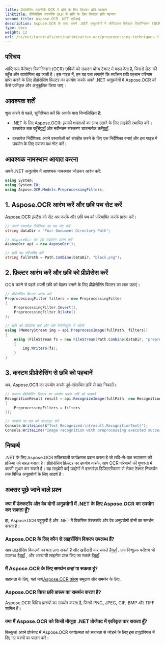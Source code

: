 ```yaml
---
title: प्रीप्रोसेसिंग तकनीकें OCR में छवि के लिए फ़िल्टर छवि पहचान
linktitle: प्रीप्रोसेसिंग तकनीकें OCR में छवि के लिए फ़िल्टर छवि पहचान
second_title: Aspose.OCR .NET एपीआई
description: Aspose.OCR के साथ अपने .NET अनुप्रयोगों में ऑप्टिकल कैरेक्टर रिकॉग्निशन (OCR) की क्षमता को अनलॉक करें। यह गाइड प्रीप्रोसेसिंग फ़िल्टर का उपयोग करके OCR को लागू करने के लिए चरण-दर-चरण दृष्टिकोण प्रदान करता है।
type: docs
weight: 12
url: /hi/net/tutorials/ocr/optimization-ocr/preprocessing-techniques-filters-for-image/
---
```

## परिचय

ऑप्टिकल कैरेक्टर रिकॉग्निशन (OCR) छवियों को संपादन योग्य टेक्स्ट में बदल देता है, जिससे डेटा की पहुँच और उपयोगिता बढ़ जाती है। इस गाइड में, हम यह पता लगाएंगे कि सर्वोत्तम छवि पहचान परिणाम प्राप्त करने के लिए प्रीप्रोसेसिंग फ़िल्टर का उपयोग करके अपने .NET अनुप्रयोगों में Aspose.OCR को कैसे एकीकृत और अनुकूलित किया जाए।

## आवश्यक शर्तें

शुरू करने से पहले, सुनिश्चित करें कि आपके पास निम्नलिखित हैं:

-  .NET के लिए Aspose.OCR: इसकी क्षमताओं का लाभ उठाने के लिए लाइब्रेरी स्थापित करें। दस्तावेज़ तक पहुँचें[यहाँ](https://reference.aspose.com/ocr/net/) और नवीनतम संस्करण डाउनलोड करें[यहाँ](https://releases.aspose.com/ocr/net/).

- दस्तावेज़ निर्देशिका: अपने दस्तावेज़ों को संग्रहीत करने के लिए एक निर्देशिका बनाएं और इस गाइड में उपयोग के लिए उसका पथ नोट करें।

## आवश्यक नामस्थान आयात करना

अपने .NET अनुप्रयोग में आवश्यक नामस्थान जोड़कर आरंभ करें:

```csharp
using System;
using System.IO;
using Aspose.OCR.Models.PreprocessingFilters;
```

## 1. Aspose.OCR आरंभ करें और छवि पथ सेट करें

Aspose.OCR इंस्टैंस को सेट अप करके और छवि पथ को परिभाषित करके प्रारंभ करें।

```csharp
// अपने दस्तावेज़ निर्देशिका का पथ सेट करें.
string dataDir = "Your Document Directory Path";

// AsposeOcr का एक उदाहरण आरंभ करें
AsposeOcr api = new AsposeOcr();

// छवि पथ परिभाषित करें
string fullPath = Path.Combine(dataDir, "black.png");
```

## 2. फ़िल्टर आरंभ करें और छवि को प्रीप्रोसेस करें

OCR करने से पहले अपनी छवि को बेहतर बनाने के लिए प्रीप्रोसेसिंग फिल्टर का लाभ उठाएं।

```csharp
// प्रीप्रोसेसिंग फ़िल्टर आरंभ करें
PreprocessingFilter filters = new PreprocessingFilter
{
    PreprocessingFilter.Invert(),
    PreprocessingFilter.Dilate()
};

// छवि को प्रीप्रोसेस करें और उसे मेमोरीस्ट्रीम में सहेजें
using (MemoryStream img = api.PreprocessImage(fullPath, filters))
{
    using (FileStream fs = new FileStream(Path.Combine(dataDir, "preprocessed.png"), FileMode.Create))
    {
        img.WriteTo(fs);
    }
}
```

## 3. कस्टम प्रीप्रोसेसिंग से छवि को पहचानें

अब, Aspose.OCR का उपयोग करके पूर्व-संसाधित छवि से पाठ निकालें।

```csharp
// कस्टम प्रीप्रोसेसिंग फ़िल्टर का उपयोग करके छवि को पहचानें
RecognitionResult result = api.RecognizeImage(fullPath, new RecognitionSettings
{
    PreprocessingFilters = filters
});

// पहचाने गए पाठ को आउटपुट करें
Console.WriteLine($"Text Recognized:\n{result.RecognitionText}");
Console.WriteLine("Image recognition with preprocessing executed successfully.");
```

## निष्कर्ष

.NET के लिए Aspose.OCR शक्तिशाली कार्यक्षमता प्रदान करता है जो छवि-से-पाठ रूपांतरण की प्रक्रिया को सरल बनाता है। प्रीप्रोसेसिंग फ़िल्टर का उपयोग करके, आप OCR परिणामों की गुणवत्ता में काफी सुधार कर सकते हैं। यह लाइब्रेरी कई उद्योगों में दस्तावेज़ डिजिटलीकरण से लेकर टेक्स्ट निष्कर्षण तक विभिन्न अनुप्रयोगों के लिए आदर्श है।

## अक्सर पूछे जाने वाले प्रश्न

### क्या मैं डेस्कटॉप और वेब दोनों अनुप्रयोगों में .NET के लिए Aspose.OCR का उपयोग कर सकता हूँ?  
हां, Aspose.OCR बहुमुखी है और .NET में विकसित डेस्कटॉप और वेब अनुप्रयोगों दोनों का समर्थन करता है।

### Aspose.OCR के लिए कौन से लाइसेंसिंग विकल्प उपलब्ध हैं?  
 आप लाइसेंसिंग विकल्पों का पता लगा सकते हैं और खरीदारी कर सकते हैं[यहाँ](https://purchase.conholdate.com/buy) . एक निःशुल्क परीक्षण भी उपलब्ध है[यहाँ](https://releases.aspose.com/) , और अस्थायी लाइसेंस प्राप्त किए जा सकते हैं[यहाँ](https://purchase.conholdate.com/temporary-license/).

### मैं Aspose.OCR के लिए समर्थन कहां पा सकता हूं?  
सहायता के लिए, यहां जाएं[Aspose.OCR फ़ोरम](https://forum.aspose.com/c/ocr/16) समुदाय और समर्थन के लिए.

### Aspose.OCR किस छवि प्रारूप का समर्थन करता है?  
Aspose.OCR विभिन्न प्रारूपों का समर्थन करता है, जिनमें PNG, JPEG, GIF, BMP और TIFF शामिल हैं।

### क्या मैं Aspose.OCR को किसी मौजूदा .NET प्रोजेक्ट में एकीकृत कर सकता हूँ?  
बिल्कुल! अपने प्रोजेक्ट में Aspose.OCR कार्यक्षमता को सहजता से जोड़ने के लिए इस ट्यूटोरियल में दिए गए चरणों का पालन करें।